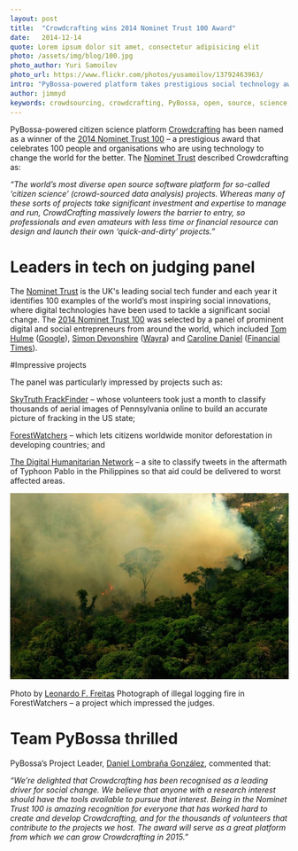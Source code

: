 ```yaml
---
layout: post
title:  "Crowdcrafting wins 2014 Nominet Trust 100 Award"
date:   2014-12-14 
quote: Lorem ipsum dolor sit amet, consectetur adipisicing elit
photo: /assets/img/blog/100.jpg
photo_author: Yuri Samoilov
photo_url: https://www.flickr.com/photos/yusamoilov/13792463963/
intro: "PyBossa-powered platform takes prestigious social technology award"
author: jimmyd
keywords: crowdsourcing, crowdcrafting, PyBossa, open, source, science, citizen, opensource, Madrid, Webmaker, community, Manager 
---
```


PyBossa-powered citizen science platform [Crowdcrafting](http://crowdcrafting.org/) has been named as a winner of the [2014 Nominet Trust 100](http://socialtech.org.uk/nominet-trust-100/) – a prestigious award that celebrates 100 people and organisations who are using technology to change the world for the better. The [Nominet Trust](http://www.nominettrust.org.uk/) described Crowdcrafting as: 

*“The world’s most diverse open source software platform for so-called ‘citizen science’ (crowd-sourced data analysis) projects. Whereas many of these sorts of projects take significant investment and expertise to manage and run, CrowdCrafting massively lowers the barrier to entry, so professionals and even amateurs with less time or financial resource can design and launch their own ‘quick-and-dirty’ projects.”*

# Leaders in tech on judging panel

The [Nominet Trust](http://www.nominettrust.org.uk/) is the UK's leading social tech funder and each year it identifies 100 examples of the world’s most inspiring social innovations, where digital technologies have been used to tackle a significant social change. The [2014 Nominet Trust 100](http://socialtech.org.uk/nominet-trust-100/) was selected by a panel of prominent digital and social entrepreneurs from around the world, which included [Tom Hulme](http://thulme.com/about/) ([Google](https://www.google.com/about/company/)), [Simon Devonshire](http://techcitynews.com/2014/07/03/simon-devonshire/) ([Wayra](http://wayra.co/)) and [Caroline Daniel](http://en.wikipedia.org/wiki/Caroline_Daniel) ([Financial Times](http://www.ft.com/home/uk)).

#Impressive projects

The panel was particularly impressed by projects such as:

[SkyTruth FrackFinder](http://crowdcrafting.org/app/frackfinder_tadpole/) – whose volunteers took just a month to classify thousands of aerial images of Pennsylvania online to build an accurate picture of fracking in the US state;

[ForestWatchers](http://forestwatchers.net/index.html) – which lets citizens worldwide monitor deforestation in developing countries; and

[The Digital Humanitarian Network](http://crowdcrafting.org/app/philippinestyphoon/) –  a site to classify tweets in the aftermath of Typhoon Pablo in the Philippines so that aid could be delivered to worst affected areas.

![alttext](/assets/img/blog/burning.jpg "Courtesy of Leonardo F. Freitas")
<p class="post-caption">Photo by <a href="http://forestwatchers.net/index.html">Leonardo F. Freitas</a> Photograph of illegal logging fire in ForestWatchers – a project which impressed the judges.</p>

# Team PyBossa thrilled

PyBossa’s Project Leader, [Daniel Lombraña González](http://daniellombrana.es/), commented that:

*“We’re delighted that Crowdcrafting has been recognised as a leading driver for social change. We believe that anyone with a research interest should have the tools available to pursue that interest. Being in the Nominet Trust 100 is amazing recognition for everyone that has worked hard to create and develop Crowdcrafting, and for the thousands of volunteers that contribute to the projects we host. The award will serve as a great platform from which we can grow Crowdcrafting in 2015.”*

